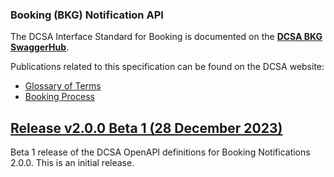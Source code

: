 ### Booking (BKG) Notification API

The DCSA Interface Standard for Booking is documented on the [**DCSA BKG SwaggerHub**](https://app.swaggerhub.com/apis/dcsaorg/DCSA_BKG).

Publications related to this specification can be found on the DCSA website:
- [Glossary of Terms](https://knowledge.dcsa.org/s/glossary)
- [Booking Process](https://dcsa.org/standards/booking-process/)

<a name="v200B1"></a>[Release v2.0.0 Beta 1 (28 December 2023)](https://app.swaggerhub.com/apis-docs/dcsaorg/DCSA_BKG_NTF/2.0.0-Beta-1)
---
Beta 1 release of the DCSA OpenAPI definitions for Booking Notifications 2.0.0. This is an initial release.
